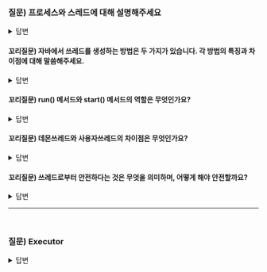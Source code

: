 ### 질문) 프로세스와 스레드에 대해 설명해주세요

<details>
    <summary>답변</summary>

Proccess : 실행 중인 프로그램 CPU의 실행 단위
Thread : 프로세스 내부에서 실행되는 하나의 실행 단위
- 하나의 프로세스가 시작되면, 최소 하나 이상의 쓰레드가 수행된다.
- Java는 쓰레드를 생성하지 않아도, JVM 관리를 위한 여러 쓰레드가 수행된다. E.g. GC 쓰레드
- 쓰레드를 추가하는 것은 물리적 메모리 자원을 소비하지만, 병렬 처리가 가능해진다.
- 같은 프로세스 안에 있는 여러 스레드들은 같은 힙 공간을 공유

</details>

#### 꼬리질문) 자바에서 쓰레드를 생성하는 방법은 두 가지가 있습니다. 각 방법의 특징과 차이점에 대해 말씀해주세요.

<details>
    <summary>답변</summary>

1. Thread를 생성할 때 생성자에 Runnable 인터페이스를 구현하는 방법
    - run() 메서드를 구현하는 클래스가 다른 클래스를 상속해야 할 때. 그렇지 않은 경우 Thread 클래스를 상속하는 것이 더 편리.
```java
Thread thread = new Thread(() -> System.out.println("world : " + Thread.currentThread().getName()));
thread.start();
```

2. Thread 클래스를 상속하여 `run()` 메서드를 Override 하는 방법
```java
static class HelloThread extends Thread {
        @Override
        public void run() {
            System.out.println("world : " + Thread.currentThread().getName());
        }
    }
```

</details>

#### 꼬리질문) run() 메서드와 start() 메서드의 역할은 무엇인가요?

<details>
    <summary>답변</summary>

- run() : 쓰레드가 수행하는 코드를 작성
- start() : 쓰레드를 시작하는 메서드

</details>

#### 꼬리질문) 데몬쓰레드와 사용자쓰레드의 차이점은 무엇인가요?

<details>
    <summary>답변</summary>

- 사용자 쓰레드 : JVM이 해당 쓰레드가 끝날 때 까지 대기
- 데몬 쓰레드 : 해당 데몬 쓰레드의 종료 여부와 관계없이, JVM 종료시 해당 쓰레드도 종료.
    - 단, 데몬 쓰레드 시작 전 데몬 쓰레드로 지정해야 한다.
    - 모니터링과 같은 부가작업을 수행할 때 사용

</details>

#### 꼬리질문) 쓰레드로부터 안전하다는 것은 무엇을 의미하며, 어떻게 해야 안전할까요?

<details>
    <summary>답변</summary>

- 여러 쓰레드가 동일한 객체의 인스턴스 변수를 사용/수정할 경우 의도한 것과 다른 값이 될 수 있다.
- 이러한 문제를 해결하기 위해 `synchronized` 를 사용해 한 번에 하나의 쓰레드가 접근하도록 한다.

1. 메서드에 `synchronized` 키워드
2. `synchronized` 블록
    - 파라미터에 객체를 주입하여, 잠금처리에 사용한다.
    - 특정 쓰레드가 A 객체로 잠금된 `synchronized` 블록을 사용중이라면, 동일한 A 객체로 잠금된 다른 `synchronized` 블록에 접근하지 못한다.
    - 참고 링크 : https://stackoverflow.com/questions/29876641/what-is-the-purpose-of-passing-parameter-to-synchronized-block
    
</details>

---
</br>

### 질문) Executor

<details>
    <summary>답변</summary>
</br>

스레드를 개발자가 직접 생성하면, 2개의 스레드만 되어도 관리가 매우 어려움. Executor는 고수준 Concurrency 프로그래밍을 지원해 쓰레드 생성 및 관리를 위임

내부에 쓰레드풀이 존재

</details>
